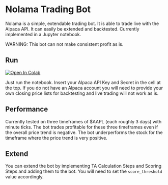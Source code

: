 # Nolama Trading Bot
Nolama is a simple, extendable trading bot. It is able to trade live with the Alpaca API. It can easily be extended and backtested. Currently implemented in a Jupyter notebook. 

WARNING: This bot can not make consistent profit as is.

## Run

[![Open In Colab](https://colab.research.google.com/assets/colab-badge.svg)](https://colab.research.google.com/github/fionnfuchs/nolama-trading-bot/blob/master/trading_bot.ipynb) 

Just run the notebook. Insert your Alpaca API Key and Secret in the cell at the top. If you do not have an Alpaca account you will need to provide your own closing price lists for backtesting and live trading will not work as is. 

## Performance 
Currently tested on three timeframes of $AAPL (each roughly 3 days) with minute ticks. The bot trades profitable for these three timeframes even if the overall price trend is negative. The bot underperforms the stock for the timeframe where the price trend is very positive. 

## Extend 
You can extend the bot by implementing TA Calculation Steps and Scoring Steps and adding them to the bot. You will need to set the `score_threshold` value accordingly. 

